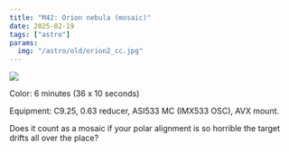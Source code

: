 ```yaml
---
title: "M42: Orion nebula (mosaic)"
date: 2025-02-19
tags: ["astro"]
params:
  img: "/astro/old/orion2_cc.jpg"
---
```


![](/astro/old/orion2_cc.jpg)

Color: 6 minutes (36 x 10 seconds)

Equipment: C9.25, 0.63 reducer, ASI533 MC (IMX533 OSC), AVX mount. 

Does it count as a mosaic if your polar alignment is so horrible the target drifts all over the place?
